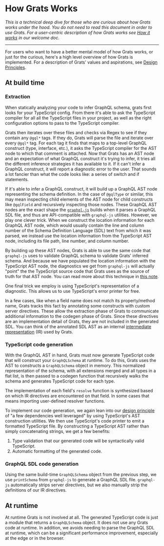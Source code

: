 # How Grats Works

_This is a technical deep dive for those who are curious about how Grats works under the hood. You do not need to read this document in order to use Grats. For a user-centric description of how Grats works see [How it works](../01-getting-started/index.mdx#how-it-works) in our welcome doc._

---

For users who want to have a better mental model of how Grats works, or just for the curious, here's a high level overview of how Grats is implemented. For a description of Grats' values and aspirations, see [Design Principles](./04-design-principles.md).

## At build time

### Extraction

When statically analyzing your code to infer GraphQL schema, grats first looks for your TypeScript config. From there it's able to ask the TypeScript compiler for all all the TypeScript files in your project, as well as the right configuration options to pass to the TypeScript compiler.

Grats then iterates over these files and checks via Regex to see if they contain any `@gql*` tags. If they do, Grats will parse the file and iterate over every `@gql*` tag. For each tag it finds that maps to a top-level GraphQL construct (type, interface, etc.), it asks the TypeScript compiler for the AST node to which that comment is attached. Now that Grats has an AST node and an expectation of what GraphQL construct it's trying to infer, it tries all the different inference strategies it has available to it. If it can't infer a GraphQL construct, it will report a diagnostic error to the user. That sounds a lot fancier than what the code looks like: a series of switch and if statements.

If it's able to infer a GraphQL construct, it will build up a GraphQL AST node representing the schema definition. In the case of `@gqlType` or similar, this may mean inspecting child elements of the AST node for child constructs like `@gqlField` and recursively inspecting those nodes. These GraphQL AST nodes are the exact shape the [`graphql-js`](https://graphql.org/graphql-js/) builds when it parses a GraphQL SDL file, and thus are API-compatible with `graphql-js` utilities. However, we play one clever trick. When we construct the location information for each GraphQL AST node, which would usually contain the line and column number of the Schema Definition Language (SDL) text from which it was parsed, we instead use the location information from the TypeScript AST node, including its file path, line number, and column number.

By building up these AST nodes, Grats is able to use the same code that `graphql-js` uses to validate GraphQL schema to validate Grats' inferred schema. And because we have populated the location information with the TypeScript AST node, the diagnostics we get from `graphql-js` will actually "point" the the TypeScript source code that Grats uses as the source of truth for that AST node. You can read more about this technique in [this note](https://jordaneldredge.com/notes/compile-to-ast/).

One final trick we employ is using TypeScript's representation of a diagnostic. This allows us to use TypeScript's error printer for free.

In a few cases, like when a field name does not match its property/method name, Grats tracks this fact by annotating some constructs with custom server directives. These allow the extraction phase of Grats to communicate additional information to the codegen phase of Grats. Since these directives are an implementation detail of Grats, they are not included in the generated SDL. You can think of the annotated SDL AST as an internal [intermediate representation](https://en.wikipedia.org/wiki/Intermediate_representation) (IR) used by Grats.

### TypeScript code generation

With the GraphQL AST in hand, Grats must now generate TypeScript code that will construct your `GraphQLSchema` at runtime. To do this, Grats uses the AST to constructs a `GraphQLSchema` object in memory. This normalized representation of the schema, with all extensions merged and all types in a flat list, is then passed to a codegen function that recursively walks the schema and generates TypeScript code for each type.

The implementation of each field's `resolve` function is synthesized based on which IR directives are encountered on that field. In some cases that means importing user-defined resolver functions.

To implement our code generation, we again lean into our [design principle](./04-design-principles.md#a-few-dependencies-well-leveraged) of "a few dependencies well leveraged" by using TypeScript's AST construction utilities. We then use TypeScript's code printer to emit a formatted TypeScript file. By constructing a TypeScript AST rather than simply concatenating strings, we get a few benefits:

1. Type validation that our generated code will be syntactically valid TypeScript.
2. Automatic formatting of the generated code.

### GraphQL SDL code generation

Using the same build-time `GraphQLSchema` object from the previous step, we use `printSchema` from `graphql-js` to generate a GraphQL SDL file. `graphql-js` automatically strips server directives, but we also manually strip the definitions of our IR directives.

## At runtime

At runtime Grats is not involved at all. The generated TypeScript code is just a module that returns a `GraphQLSchema` object. It does not use any Grats code at runtime. In addition, we avoids needing to parse the GraphQL SDL at runtime, which can be a significant performance improvement, especially at the edge or in the browser.
